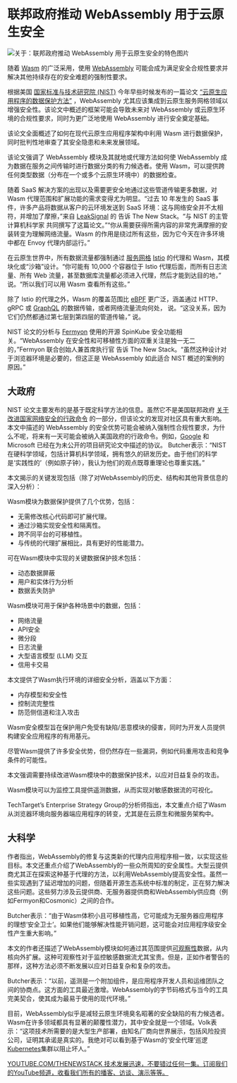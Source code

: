 # 联邦政府推动 WebAssembly 用于云原生安全

![关于：联邦政府推动 WebAssembly 用于云原生安全的特色图片](https://cdn.thenewstack.io/media/2024/12/aa7a059d-planet-volumes-92k84okjqrw-unsplash-1-1024x731.jpg)

随着 [Wasm](https://thenewstack.io/what-makes-wasm-different/) 的广泛采用，使用 [WebAssembly](https://thenewstack.io/webassembly/) 可能会成为满足安全合规性要求并解决其他持续存在的安全难题的强制性要求。

根据美国 [国家标准与技术研究院 (NIST)](https://thenewstack.io/nist-secures-encryption-for-a-time-after-classical-computing/) 今年早些时候发布的一篇论文 [“云原生应用程序的数据保护方法”](https://doi.org/10.6028/NIST.IR.8505.ipd) ，WebAssembly 尤其应该集成到云原生服务网格领域以增强安全性。该论文中概述的框架可能会导致未来对 WebAssembly 或云原生环境的合规性要求，同时为更广泛地使用 WebAssembly 进行安全奠定基础。

该论文全面概述了如何在现代云原生应用程序架构中利用 Wasm 进行数据保护，同时批判性地审查了其安全隐患和未来发展领域。

该论文强调了 WebAssembly 模块及其就地或代理方法如何使 WebAssembly 成为数据在服务之间传输时进行数据分类的有力候选者。使用 Wasm，可以提供跨任何类型数据（分布在一个或多个云原生环境中）的数据检查。

随着 SaaS 解决方案的出现以及需要更安全地通过这些管道传输更多数据，对 Wasm 代理范围和扩展功能的需求变得尤为明显。“过去 10 年发生的 SaaS 事件，许多产品将数据从客户的云环境发送到 SaaS 环境：这与网络安全并不太相符，并增加了摩擦，”来自 [LeakSignal](https://www.leaksignal.com/) 的  告诉 The New Stack。“与 NIST 的主管计算机科学家 共同撰写了这篇论文。”“你从需要获得所需内容的非常充满摩擦的安装转变为理解网络流量。Wasm 的作用是绕过所有这些，因为它今天在许多环境中都在 Envoy 代理内部运行。”

在云原生世界中，所有数据流量都强制通过 [服务网格](https://thenewstack.io/service-mesh/) [Istio](https://thenewstack.io/istio-1-23-drops-the-sidecars-for-a-simpler-ambient-mesh/) 的代理和 Wasm，其模块化或“沙箱”设计。“你可能有 10,000 个容器位于 Istio 代理后面，而所有日志流量、所有 Web 流量，甚至数据库流量都必须进入代理，然后才能到达目的地，”  说。“所以我们可以用 Wasm 查看所有这些。”

除了 Istio 的代理之外，Wasm 的覆盖范围比 [eBPF](https://thenewstack.io/ebpf-is-coming-for-windows/) 更广泛，涵盖通过 HTTP、gRPC 或 [GraphQL](https://thenewstack.io/graphql-federation-the-missing-api-for-your-platform-strategy/) 的数据传输，或者网络流量流向何处，  说。“这没关系，因为它们仍然都通过第七层到第四层的管道传输，”  说。

NIST 论文的分析与 [Fermyon](https://www.fermyon.com/?utm_content=inline+mention) 使用的开源 SpinKube 安全功能相关。“WebAssembly 在安全性和可移植性方面的双重关注是独一无二的，”Fermyon 联合创始人兼首席执行官  告诉 The New Stack。“虽然这种设计对于浏览器环境是必要的，但这正是 WebAssembly 如此适合 NIST 概述的案例的原因。”

## 大政府

NIST 论文主要发布的是基于既定科学方法的信息。虽然它不是美国联邦政府 [关于改进国家网络安全的行政命令](https://www.gsa.gov/technology/it-contract-vehicles-and-purchasing-programs/information-technology-category/it-security/executive-order-14028) 的一部分，但该论文的发现对社区具有重大影响。本文中描述的 WebAssembly 的安全优势可能会被纳入强制性合规性要求，为什么不呢，将来有一天可能会被纳入美国政府的行政命令。例如，[Google](https://cloud.google.com/?utm_content=inline+mention) 和 Microsoft 已经在为未公开的项目研究论文中描述的协议。
Butcher表示：“NIST在硬科学领域，包括计算机科学领域，拥有悠久的研发历史。由于他们的科学是‘实践性的’（例如原子钟），我认为他们的观点既尊重理论也尊重实践。”

本文揭示的关键发现包括（除了对WebAssembly的历史、结构和其他背景信息的深入分析）：

Wasm模块为数据保护提供了几个优势，包括：

- 无需修改核心代码即可扩展代理。
- 通过沙箱实现安全性和隔离性。
- 跨不同平台的可移植性。
- 与传统的代理扩展相比，具有更好的性能潜力。

可在Wasm模块中实现的关键数据保护技术包括：

- 动态数据屏蔽
- 用户和实体行为分析
- 数据丢失防护

Wasm模块可用于保护各种场景中的数据，包括：

- 网络流量
- API安全
- 微分段
- 日志流量
- 大型语言模型 (LLM) 交互
- 信用卡交易

本文提供了Wasm执行环境的详细安全分析，涵盖以下方面：

- 内存模型和安全性
- 控制流完整性
- 防范侧信道和注入攻击

Wasm安全模型旨在保护用户免受有缺陷/恶意模块的侵害，同时为开发人员提供构建安全应用程序的有用基元。

尽管Wasm提供了许多安全优势，但仍然存在一些漏洞，例如代码重用攻击和竞争条件的可能性。

本文强调需要持续改进Wasm模块中的数据保护技术，以应对日益复杂的攻击。

Wasm模块可以为监控工具提供遥测数据，从而实现对敏感数据流的可视化。

TechTarget’s Enterprise Strategy Group的分析师指出，本文重点介绍了Wasm从浏览器环境向服务器端应用程序的转变，尤其是在云原生和微服务架构中。

## 大科学
作者指出，WebAssembly的修复与这类新的代理内应用程序相一致，以实现这些目标。本文还重点介绍了WebAssembly的一些众所周知的安全属性。大型云提供商尤其正在探索这种基于代理的方法，以利用WebAssembly提高安全性。虽然一些实现遇到了延迟增加的问题，但随着开源生态系统中标准的制定，正在努力解决这些问题。这些努力涉及云提供商、无服务器提供商和WebAssembly供应商（例如Fermyon和Cosmonic）之间的合作。

Butcher表示：“由于Wasm体积小且可移植性高，它可能成为无服务器应用程序的理想‘安全卫士’。如果他们能够解决性能开销问题，这可能会对应用程序级安全性产生重大影响。”

本文的作者还描述了WebAssembly模块如何通过其范围提供[可观察性](https://thenewstack.io/observability/)数据，从内核向外扩展。这种可观察性对于监控敏感数据流尤其宝贵。但是，正如作者警告的那样，这种方法必须不断发展以应对日益复杂和复杂的攻击。

Butcher表示：“以前，遥测是一个附加组件，是应用程序开发人员和运维团队之间的协商点。这方面的工具最近激增。WebAssembly的字节码格式与当今的工具完美契合，使其成为最易于使用的现代环境。”

目前，WebAssembly似乎是减轻云原生环境臭名昭著的安全缺陷的有力候选者。Wasm在许多领域都具有显著的颠覆性潜力，其中安全就是一个领域。Volk表示：“这项技术所需要的是大型生产部署，由知名厂商向世界展示，包括风险投资公司，证明其承诺是真实的。我绝对可以看到基于Wasm的‘安全代理’巡逻[Kubernetes](https://thenewstack.io/kubernetes/)集群以阻止坏人。”

[YOUTUBE.COM/THENEWSTACK 技术发展迅速，不要错过任何一集。订阅我们的YouTube频道，收看我们所有的播客、访谈、演示等等。](https://youtube.com/thenewstack?sub_confirmation=1)